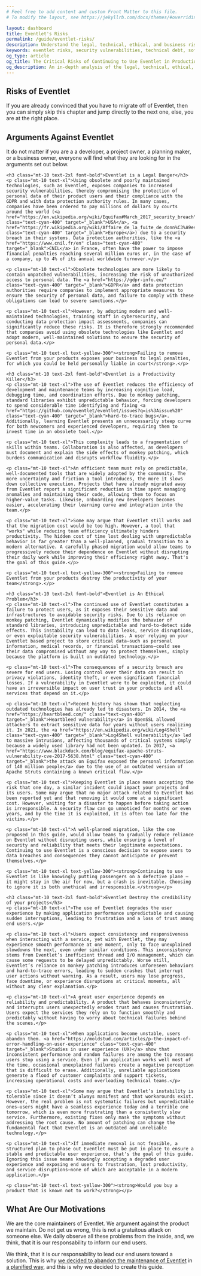 ```yaml
---
# Feel free to add content and custom Front Matter to this file.
# To modify the layout, see https://jekyllrb.com/docs/themes/#overriding-theme-defaults

layout: dashboard
title: Eventlet's Risks
permalink: /guide/eventlet-risks/
description: Understand the legal, technical, ethical, and business risks of continuing to use Eventlet in your Python applications, including security vulnerabilities, productivity impacts, and user experience degradation.
keywords: eventlet risks, security vulnerabilities, technical debt, software maintenance, legal compliance, productivity impact, reliability issues, user experience
og_type: article
og_title: The Critical Risks of Continuing to Use Eventlet in Production
og_description: An in-depth analysis of the legal, technical, ethical, and business risks posed by continued reliance on the deprecated Eventlet library.
---
```

<section>
    <h1 class="text-4xl font-bold">Risks of Eventlet</h1>
    <p class="mt-10 text-xl">If you are already convinced that you have to migrate off of Eventlet, then you can simply skip this chapter and jump directly to the next one, else, you are at the right place.</p>
</section>
<section>
    <h2 class="mt-10 text-3xl font-bold">Arguments Against Eventlet</h2>
    <p class="mt-10 text-xl">It do not matter if you are a a developer, a project owner, a planning maker, or a business owner, everyone will find what they are looking for in the arguments set out below.</p>

    <h3 class="mt-10 text-2xl font-bold">Eventlet is a Legal Danger</h3>
    <p class="mt-10 text-xl">Using obsolete and poorly maintained technologies, such as Eventlet, exposes companies to increased security vulnerabilities, thereby compromising the protection of personal data of their product users and their compliance with the GDPR and with data protection authority rules. In many cases, companies have been ordered to pay millions of dollars by courts around the world (<a href="https://en.wikipedia.org/wiki/Equifax#March_2017_security_breach" class="text-cyan-400" target="_blank">USA</a>, <a href="https://fr.wikipedia.org/wiki/Affaire_de_la_fuite_de_donn%C3%A9es_de_sant%C3%A9_de_laboratoires_fran%C3%A7ais" class="text-cyan-400" target="_blank">Europe</a>) due to a security breach in their systems. Data protection authorities, like the <a href="https://www.cnil.fr/en" class="text-cyan-400" target="_blank">CNIL</a> in France, often have the power to impose financial penalties reaching several million euros or, in the case of a company, up to 4% of its annual worldwide turnover.​</p>

    <p class="mt-10 text-xl">Obsolete technologies are more likely to contain unpatched vulnerabilities, increasing the risk of unauthorized access to personal data. The <a href="https://gdpr-info.eu/" class="text-cyan-400" target="_blank">GDPR</a> and data protection authorities require companies to implement appropriate measures to ensure the security of personal data, and failure to comply with these obligations can lead to severe sanctions.​</p>

    <p class="mt-10 text-xl">However, by adopting modern and well-maintained technologies, training staff in cybersecurity, and conducting data protection impact assessments, companies can significantly reduce these risks. It is therefore strongly recommended that companies avoid using obsolete technologies like Eventlet and adopt modern, well-maintained solutions to ensure the security of personal data.​</p>

    <p class="mt-10 text-xl text-yellow-300"><strong>Failing to remove Eventlet from your products exposes your business to legal penalties, for which you could be held personally liable in court</strong>.</p>

    <h3 class="mt-10 text-2xl font-bold">Eventlet is a Productivity Killer</h3>
    <p class="mt-10 text-xl">The use of Eventlet reduces the efficiency of development and maintenance teams by increasing cognitive load, debugging time, and coordination efforts. Due to monkey patching, standard libraries exhibit unpredictable behavior, forcing developers to spend considerable time identifying and fixing <a href="https://github.com/eventlet/eventlet/issues?q=is%3Aissue%20" class="text-cyan-400" target="_blank">hard-to-trace bugs</a>. Additionally, learning Eventlet presents an unnecessarily steep curve for both newcomers and experienced developers, requiring them to invest time in an obsolete tool.</p>

    <p class="mt-10 text-xl">This complexity leads to a fragmentation of skills within teams. Collaboration is also affected, as developers must document and explain the side effects of monkey patching, which burdens communication and disrupts workflow fluidity.</p>

    <p class="mt-10 text-xl">An efficient team must rely on predictable, well-documented tools that are widely adopted by the community. The more uncertainty and friction a tool introduces, the more it slows down collective execution. Projects that have already migrated away from Eventlet report a significant reduction in time spent managing anomalies and maintaining their code, allowing them to focus on higher-value tasks. Likewise, onboarding new developers becomes easier, accelerating their learning curve and integration into the team.</p>

    <p class="mt-10 text-xl">Some may argue that Eventlet still works and that the migration cost would be too high. However, a tool that "works" while reducing team efficiency ultimately hinders productivity. The hidden cost of time lost dealing with unpredictable behavior is far greater than a well-planned, gradual transition to a modern alternative. A carefully phased migration would allow teams to progressively reduce their dependence on Eventlet without disrupting their daily work while improving their efficiency right away. That's the goal of this guide.​</p>

    <p class="mt-10 text-xl text-yellow-300"><strong>Failing to remove Eventlet from your products destroy the productivity of your team</strong>.</p>

    <h3 class="mt-10 text-2xl font-bold">Eventlet is An Ethical Problem</h3>
    <p class="mt-10 text-xl">The continued use of Eventlet constitutes a failure to protect users, as it exposes their sensitive data and infrastructures to avoidable security risks. Due to its reliance on monkey patching, Eventlet dynamically modifies the behavior of standard libraries, introducing unpredictable and hard-to-detect side effects. This instability can lead to data leaks, service disruptions, or even exploitable security vulnerabilities. A user relying on your Eventlet based project to store critical data—such as personal information, medical records, or financial transactions—could see their data compromised without any way to protect themselves, simply because the platform is built on outdated technology.</p>

    <p class="mt-10 text-xl">The consequences of a security breach are severe for end users. Losing control over their data can result in privacy violations, identity theft, or even significant financial losses. If a vulnerability in Eventlet were to be exploited, it could have an irreversible impact on user trust in your products and all services that depend on it.</p>

    <p class="mt-10 text-xl">Recent history has shown that neglecting outdated technologies has already led to disasters. In 2014, the <a href="https://heartbleed.com/" class="text-cyan-400" target="_blank">Heartbleed vulnerability</a> in OpenSSL allowed attackers to extract sensitive data for years without users realizing it. In 2021, the <a href="https://en.wikipedia.org/wiki/Log4Shell" class="text-cyan-400" target="_blank">Log4Shell vulnerability</a> led to massive intrusions, affecting thousands of critical systems simply because a widely used library had not been updated. In 2017, <a href="https://www.blackduck.com/blog/equifax-apache-struts-vulnerability-cve-2017-5638.html" class="text-cyan-400" target="_blank">the attack on Equifax exposed the personal information of 140 million people</a> due to the use of an outdated version of Apache Struts containing a known critical flaw.</p>

    <p class="mt-10 text-xl">Keeping Eventlet in place means accepting the risk that one day, a similar incident could impact your projects and its users. Some may argue that no major attack related to Eventlet has been reported yet and that removing it would come at a significant cost. However, waiting for a disaster to happen before taking action is irresponsible. A security flaw can go unnoticed for months or even years, and by the time it is exploited, it is often too late for the victims.</p>

    <p class="mt-10 text-xl">A well-planned migration, like the one proposed in this guide, would allow teams to gradually reduce reliance on Eventlet without disrupting users, while ensuring a level of security and reliability that meets their legitimate expectations. Continuing to use Eventlet is a conscious decision to expose users to data breaches and consequences they cannot anticipate or prevent themselves.</p>

    <p class="mt-10 text-xl text-yellow-300"><strong>Continuing to use Eventlet is like knowingly putting passengers on a defective plane — it might stay in the air for now, but a crash is inevitable. Choosing to ignore it is both unethical and irresponsible.</strong></p>

    <h3 class="mt-10 text-2xl font-bold">Eventlet Destroy the credibility of your projects</h3>
    <p class="mt-10 text-xl">The use of Eventlet degrades the user experience by making application performance unpredictable and causing sudden interruptions, leading to frustration and a loss of trust among end users.</p>  

    <p class="mt-10 text-xl">Users expect consistency and responsiveness when interacting with a service, yet with Eventlet, they may experience smooth performance at one moment, only to face unexplained slowdowns the next, even under similar conditions. This inconsistency stems from Eventlet’s inefficient thread and I/O management, which can cause some requests to be delayed unpredictably. Worse still, Eventlet’s reliance on monkey patching introduces unforeseen behaviors and hard-to-trace errors, leading to sudden crashes that interrupt user actions without warning. As a result, users may lose progress, face downtime, or experience disruptions at critical moments, all without any clear explanation.</p>

    <p class="mt-10 text-xl">A great user experience depends on reliability and predictability. A product that behaves inconsistently and interrupts users unexpectedly erodes trust and causes frustration. Users expect the services they rely on to function smoothly and predictably without having to worry about technical failures behind the scenes.</p>

    <p class="mt-10 text-xl">When applications become unstable, users abandon them. <a href="https://moldstud.com/articles/p-the-impact-of-error-handling-on-user-experience" class="text-cyan-400" target="_blank">Studies in user experience (UX)</a> show that inconsistent performance and random failures are among the top reasons users stop using a service. Even if an application works well most of the time, occasional unexplained failures create a negative perception that is difficult to erase. Additionally, unreliable applications generate a flood of customer complaints and support tickets, increasing operational costs and overloading technical teams.</p>

    <p class="mt-10 text-xl">Some may argue that Eventlet’s instability is tolerable since it doesn’t always manifest and that workarounds exist. However, the real problem is not systematic failures but unpredictable ones—users might have a seamless experience today and a terrible one tomorrow, which is even more frustrating than a consistently slow service. Furthermore, existing fixes only mask the symptoms without addressing the root cause. No amount of patching can change the fundamental fact that Eventlet is an outdated and unreliable technology.</p>

    <p class="mt-10 text-xl">If immediate removal is not feasible, a structured plan to phase out Eventlet must be put in place to ensure a stable and predictable user experience, that's the goal of this guide. Ignoring this issue means knowingly accepting a degraded user experience and exposing end users to frustration, lost productivity, and service disruptions—none of which are acceptable in a modern application.</p>

    <p class="mt-10 text-xl text-yellow-300"><strong>Would you buy a product that is known not to work?</strong></p>  
</section>

<section>
    <h2 class="mt-10 text-3xl font-bold">What Are Our Motivations</h2>
    <p class="mt-10 text-xl">We are the core maintainers of Eventlet. We argument against the product we maintain. Do not get us wrong, this is not a gratuitous attack on someone else. We daily observe all these problems from the inside, and, we think, that it is our responsability to inform our end users.</p>
    <p class="mt-10 text-xl">We think, that it is our responsability to lead our end users toward a solution. This is why <a href="https://github.com/eventlet/eventlet/issues/824" class="text-cyan-400" target="_blank">we decided to abandon the maintenance of Eventlet</a> in <a href="https://review.opendev.org/c/openstack/governance/+/902585" class="text-cyan-400" target="_blank">a planified way</a>, and this is why we decided to create this guide.</p>
</section>
